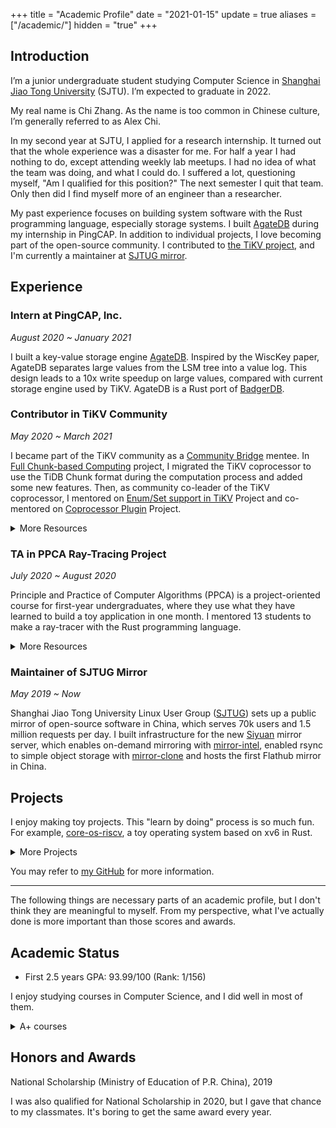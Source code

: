 +++
title = "Academic Profile"
date = "2021-01-15"
update = true
aliases = ["/academic/"]
hidden = "true"
+++

## Introduction

I’m a junior undergraduate student studying Computer Science in
[Shanghai Jiao Tong University](http://en.sjtu.edu.cn/) (SJTU).
I’m expected to graduate in 2022.

My real name is Chi Zhang. As the name is too common in Chinese culture, I’m generally
referred to as Alex Chi.

In my second year at SJTU, I applied for a research internship.
It turned out that the whole experience was a disaster for me. For half a year
I had nothing to do, except attending weekly lab meetups. I had no idea of what
the team was doing, and what I could do. I suffered a lot, questioning myself,
"Am I qualified for this position?" The next semester I quit that team.
Only then did I find myself more of an engineer than a researcher.

My past experience focuses on building system software with the Rust programming
language, especially storage systems. I built [AgateDB][agatedb] during my
internship in PingCAP.
In addition to individual projects, I love becoming part of the open-source
community. I contributed to [the TiKV project](https://tikv.org), and I'm
currently a maintainer at [SJTUG mirror](https://mirrors.sjtug.sjtu.edu.cn).

## Experience

### Intern at PingCAP, Inc.

*August 2020 ~ January 2021*

I built a key-value storage engine [AgateDB][agatedb].
Inspired by the WiscKey paper, AgateDB separates large values from the
LSM tree into a value log. This design leads to a 10x write speedup
on large values, compared with current storage engine used by TiKV.
AgateDB is a Rust port of [BadgerDB][badger].

[badger]: https://github.com/dgraph-io/badger
[agatedb]: https://github.com/tikv/agatedb

### Contributor in TiKV Community

*May 2020 ~ March 2021*

I became part of the TiKV community as a [Community Bridge][7] mentee. In
[Full Chunk-based Computing][1] project, I migrated the TiKV coprocessor
to use the TiDB Chunk format during the computation process and added some
new features. Then, as community co-leader of the TiKV coprocessor, I
mentored on [Enum/Set support in TiKV][6] Project and
co-mentored on [Coprocessor Plugin][8] Project.

<details>

<summary>More Resources</summary>

* [My CommunityBridge Mentorship with TiKV Project][2]
* [Sharing in TiKV monthly meeting][3]
* [Full Chunk-based Computing Project][4]

</details>

[1]: https://github.com/skyzh/tikv/issues/2
[2]: https://tikv.org/blog/communitybridge-mentorship/
[3]: https://youtu.be/46zhiiDBT5w?t=682
[4]: https://github.com/skyzh/tikv/projects/1
[6]: https://github.com/tikv/tikv/issues/9066
[7]: https://mentorship.lfx.linuxfoundation.org
[8]: https://github.com/tikv/tikv/issues/9747


### TA in PPCA Ray-Tracing Project

*July 2020 ~ August 2020*

Principle and Practice of Computer Algorithms (PPCA)
is a project-oriented course for first-year undergraduates,
where they use what they have learned to build a toy application
in one month. I mentored 13 students to make a ray-tracer with
the Rust programming language. 

<details>

<summary>More Resources</summary>

* [Student Project Showcase][ppca_1]
* [Project Template and Tutorials][ppca_2]

</details>

[ppca_1]: https://github.com/skyzh/raytracer-tutorial/issues/9
[ppca_2]: https://github.com/skyzh/raytracer-tutorial

### Maintainer of SJTUG Mirror

*May 2019 ~ Now*

Shanghai Jiao Tong University Linux User Group ([SJTUG][sjtug_3])
sets up a public mirror of open-source software in China, which
serves 70k users and 1.5 million requests per day. I built
infrastructure for the new [Siyuan][sjtug_2] mirror server, which
enables on-demand mirroring with [mirror-intel][sjtug_1], enabled
rsync to simple object storage with [mirror-clone][sjtug_4] and hosts
the first Flathub mirror in China.

[sjtug_1]: https://github.com/sjtug/mirror-intel
[sjtug_2]: https://github.com/sjtug/mirror-docker-siyuan
[sjtug_3]: https://github.com/sjtug/
[sjtug_4]: https://github.com/sjtug/mirror-clone

## Projects

I enjoy making toy projects. This "learn by doing" process is so much fun. For example,
[core-os-riscv](https://github.com/skyzh/core-os-riscv), a toy operating system based on xv6 in Rust.

<details>

<summary>More Projects</summary>

* [a distributed key-value store based on Raft](https://github.com/skyzh/raft-kvs) (Rust, Apr. 2020)
* [a dynamic-scheduling RISC-V simulator](https://github.com/skyzh/RISCV-Simulator) (C++, July 2019),
  also [a MIPS simulator](https://github.com/skyzh/mips-simulator) (Haskell, Apr. 2020)
* [a simple ray-tracer](https://github.com/skyzh/raytracer.rs) (Rust, Jan. 2019)
* [a real-time environment monitoring service](https://github.com/skyzh/BlueSense)
  (Vue, golang, Python, May 2017 ~ Now), [[website]](https://bluesense.skyzh.xyz)

</details>

You may refer to [my GitHub](https://github.com/skyzh/) for more information.

---

The following things are necessary parts of an academic profile, but I don't think they are meaningful
to myself. From my perspective, what I've actually done is more important than those scores and awards.

## Academic Status

* First 2.5 years GPA: 93.99/100 (Rank: 1/156)

I enjoy studying courses in Computer Science, and I did well in most of them.

<details>

<summary>A+ courses</summary>

* Full-score (100/100) courses
  * CS154: C++ Programming Language (Fall 2018)
  * CS149: Data Structure (Spring 2019)
  * MS125: Principle and Practice of Computer Algorithms (Summer 2019)
  * CS241: Principles and Practice of Problem Solving (Fall 2019)
  [[final project + presentation]](https://github.com/skyzh/Meteor)
  * CS307: Operating System (Spring 2020)
  * CS356: Operating System Projects (Spring 2020)
  [[final project + presentation]](https://github.com/skyzh/oom_killer)
  * CS145: Computer Architecture Experiments (Spring 2020)
  [[final project + report]](https://github.com/skyzh/mips-cpu)
* Other A+ courses
  * (95/100) CS359: Computer Architecture (Spring 2020)
  * (96/100) EI209: Computer Organization (Spring 2020)
  * (96/100) CS339: Computer Networks (Fall 2020)
  * (95/100) CS236: Cloud Computing (Fall 2020)
  * (99/100) CS410: Artificial Intelligence (Fall 2020)
  * (99/100) CS467: Theory of Computation (Fall 2020)

</details>

## Honors and Awards

National Scholarship (Ministry of Education of P.R. China), 2019

I was also qualified for National Scholarship in 2020, but I gave that chance to
my classmates. It's boring to get the same award every year.

</details>
